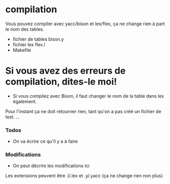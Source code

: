 # compilation



Vous pouvez compiler avec yacc/bison et lex/flex, ça ne change rien à part le nom des tables.

  - fichier de tables bison.y
  - fichier lex flex.l
  - Makefile

# Si vous avez des erreurs de compilation, dites-le moi!

  - Si vous compilez avec Bison, il faut changer le nom de la table dans lex également.


Pour l'instant ça ne doit retourner rien, tant qu'on a pas créé un fichier de test. ...


### Todos

 - On va écrire ce qu'il y a à faire

### Modifications 

 - On peut décrire les modifications ici


Les extensions peuvent être .l/.lex et .y/.yacc (ça ne change rien non plus)
